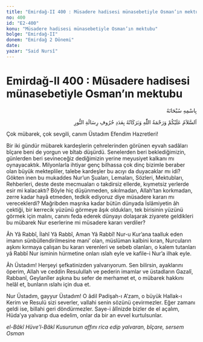 ```yaml
---
title: "Emirdağ-II 400 : Müsadere hadisesi münasebetiyle Osman’ın mektubu"
no: 400
id: "E2-400"
konu: "Müsadere hadisesi münasebetiyle Osman’ın mektubu"
bolge: "Emirdağ-II"
donem: "Emirdağ 2 Dönemi"
date: 
yazar: "Said Nursî"
---
```


# Emirdağ-II 400 : Müsadere hadisesi münasebetiyle Osman’ın mektubu

<p class="arabic" dir="rtl" title="Meal: “Her türlü noksan sıfatlardan yüce olan Allah’ın adıyla.”">بِاسْمِهِ سُبْحَانَهُ</p>

<p class="arabic" dir="rtl" title="Meal: “Risale-i Nur’un harfleri adedince; Allah’ın selâmı, rahmeti ve bereketleri, üzerinize olsun.”">اَلسَّلاَمُ عَلَيْكُمْ وَرَحْمَةُ اللّٰهِ وَبَرَكَاتُهُ بِعَدَدِ حُرُوفِ رِسَالَةِ النُّورِ</p>

Çok mübarek, çok sevgili, canım Üstadım Efendim Hazretleri!

Bir iki gündür mübarek kardeşlerin çehrelerinden görünen eyvah sadâları bîçare beni de yorgun ve bîtab düşürdü. Senelerden beri beklediğimizin, günlerden beri sevineceğiz dediğimizin yerine meyusiyet kalkanı mı oynayacaktık. Milyonlarla ihtiyar genç bilhassa çok dinç bizimle beraber olan büyük mektepliler, talebe kardeşler bu acıyı da duyacaklar mı idi? Gökten inen bu mukaddes Nur’un Şuaları, Lemaları, Sözleri, Mektubları, Rehberleri, deste deste mecmuaları o takdirsiz ellerde, kıymetsiz yerlerde esir mi kalacaktı? Böyle hiç düşünmeden, sıkılmadan, Allah’tan korkmadan, zerre kadar hayâ etmeden, tedkik ediyoruz diye müsadere kararı mı vereceklerdi? Mağribden maşrıka kadar bütün dünyada İslâmiyetin âh çektiği, bir kerrecik yüzünü görmeye âşık oldukları, tek birisinin yüzünü görmek için malını, canını feda ederek dünyayı dolaşarak ziyarete geldikleri bu mübarek Nur eserlerine mi müsadere kararı verdiler?

Âh Yâ Rabbî, İlahî Yâ Rabbî, Aman Yâ Rabbî! Nur-u Kur’ana taalluk eden imanın sünbüllendirilmesine mani’ olan, müslüman kalbini kıran, Nurcuların aşkını kırmaya çalışan bu kararı verenleri ve sebeb olanları, o kalem tutanları yâ Rabbî Nur isminin hürmetine onları ıslah eyle ve kafile-i Nur’a ilhak eyle.

Âh Üstadım! Herşeyi şefkatinizden yalvarıyorum. Sen bilirsin, ayaklarını öperim, Allah ve ceddin Resulullah ve pederin imamlar ve üstadların Gazalî, Rabbanî, Geylanîler aşkına bu sefer de merhamet et, o mübarek hakkını helâl et, bunların ıslahı için dua et.

Nur Üstadım, gayyur Üstadım! O âdil Padişah-ı A’zam, o büyük Hallak-ı Kerim ve Resulü sizi severler, vallahi senin sözünü çevirmezler. Eğer zamanı geldi ise, billahi geri döndürmezler. Saye-i âlînizde bizler de el açalım, Hüda’ya yalvarıp dua edelim, onlar da bir an evvel kurtulsunlar.

*el-Bâkî Hüve’l-Bâkî*
*Kusurunun affını rica edip yalvaran,*
*bîçare, sersem Osman*
